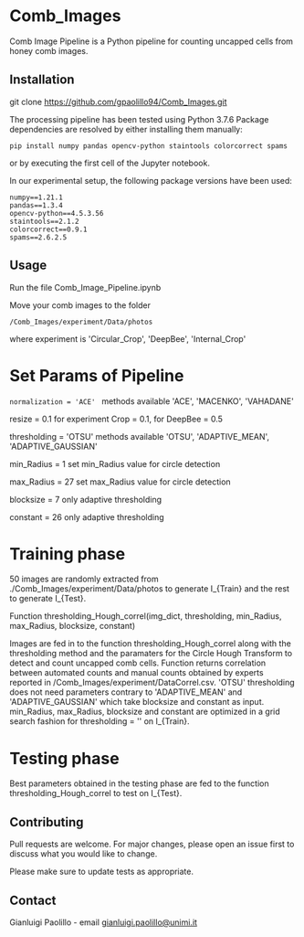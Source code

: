 # Comb_Images

Comb Image Pipeline is a Python pipeline for counting uncapped cells from honey comb images.

## Installation

git clone https://github.com/gpaolillo94/Comb_Images.git

The processing pipeline has been tested using Python 3.7.6
  Package dependencies are resolved by either installing them manually:
  
  `pip install numpy pandas opencv-python staintools colorcorrect spams`
  
  or by executing the first cell of the Jupyter notebook.
  
  In our experimental setup, the following package versions have been used:
  
  ```
  numpy==1.21.1
  pandas==1.3.4
  opencv-python==4.5.3.56
  staintools==2.1.2
  colorcorrect==0.9.1
  spams==2.6.2.5
  ```

## Usage

Run the file Comb_Image_Pipeline.ipynb  

Move your comb images to the folder

    /Comb_Images/experiment/Data/photos 

where experiment is 'Circular_Crop', 'DeepBee', 'Internal_Crop'

# Set Params of Pipeline

`normalization = 'ACE' `
methods available 'ACE', 'MACENKO', 'VAHADANE' 

resize = 0.1 
for experiment Crop = 0.1, for DeepBee = 0.5

thresholding = 'OTSU' 
methods available 'OTSU', 'ADAPTIVE_MEAN', 'ADAPTIVE_GAUSSIAN' 

min_Radius = 1 
set min_Radius value for circle detection

max_Radius = 27 
set max_Radius value for circle detection

blocksize = 7 
only adaptive thresholding

constant = 26 
only adaptive thresholding

# Training phase

50 images are randomly extracted from ./Comb_Images/experiment/Data/photos to generate I_{Train} and the rest to generate I_{Test}.

Function thresholding_Hough_correl(img_dict, thresholding, min_Radius, max_Radius, blocksize, constant)

Images are fed in to the function thresholding_Hough_correl along with the thresholding method and the paramaters for the Circle Hough Transform to detect and count uncapped comb cells. Function returns correlation between automated counts and manual counts obtained by experts reported in /Comb_Images/experiment/DataCorrel.csv.
'OTSU' thresholding does not need parameters contrary to 'ADAPTIVE_MEAN' and 'ADAPTIVE_GAUSSIAN' which take blocksize and constant as input.
min_Radius, max_Radius, blocksize and constant are optimized in a grid search fashion for thresholding = '' on I_{Train}.

# Testing phase
Best parameters obtained in the testing phase are fed to the function thresholding_Hough_correl to test on I_{Test}.

## Contributing
Pull requests are welcome. For major changes, please open an issue first to discuss what you would like to change.

Please make sure to update tests as appropriate.

## Contact
Gianluigi Paolillo - email gianluigi.paolillo@unimi.it
